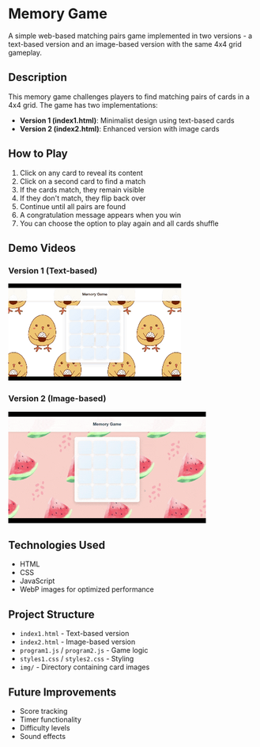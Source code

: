 # Memory Game

A simple web-based matching pairs game implemented in two versions - a text-based version and an image-based version with the same 4x4 grid gameplay.

## Description

This memory game challenges players to find matching pairs of cards in a 4x4 grid. The game has two implementations:

- **Version 1 (index1.html)**: Minimalist design using text-based cards
- **Version 2 (index2.html)**: Enhanced version with image cards

## How to Play

1. Click on any card to reveal its content
2. Click on a second card to find a match
3. If the cards match, they remain visible
4. If they don't match, they flip back over
5. Continue until all pairs are found
6. A congratulation message appears when you win
7. You can choose the option to play again and all cards shuffle

## Demo Videos

### Version 1 (Text-based)

![Text-based Memory Game Demo](videos/version1.gif)

### Version 2 (Image-based)

![Image-based Memory Game Demo](videos/version2.gif)

## Technologies Used

- HTML
- CSS
- JavaScript
- WebP images for optimized performance

## Project Structure

- `index1.html` - Text-based version
- `index2.html` - Image-based version
- `program1.js` / `program2.js` - Game logic
- `styles1.css` / `styles2.css` - Styling
- `img/` - Directory containing card images

## Future Improvements

- Score tracking
- Timer functionality
- Difficulty levels
- Sound effects
